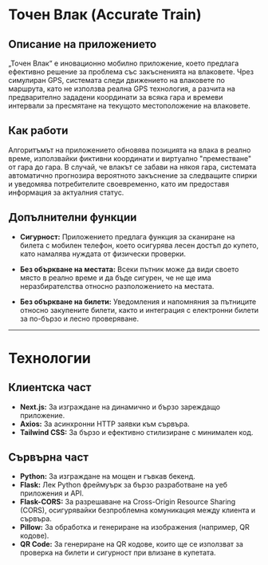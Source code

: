 # Точен Влак (Accurate Train)

## Описание на приложението

„Точен Влак“ е иновационно мобилно приложение, което предлага ефективно решение за проблема със закъсненията на влаковете. Чрез симулиран GPS, системата следи движението на влаковете по маршрута, като не използва реална GPS технология, а разчита на предварително зададени координати за всяка гара и времеви интервали за пресмятане на текущото местоположение на влаковете.

## Как работи

Алгоритъмът на приложението обновява позицията на влака в реално време, използвайки фиктивни координати и виртуално "преместване" от гара до гара. В случай, че влакът се забави на някоя гара, системата автоматично прогнозира вероятното закъснение за следващите спирки и уведомява потребителите своевременно, като им предоставя информация за актуалния статус.

## Допълнителни функции

- **Сигурност:** Приложението предлага функция за сканиране на билета с мобилен телефон, което осигурява лесен достъп до купето, като намалява нуждата от физически проверки.
  
- **Без объркване на местата:** Всеки пътник може да види своето място в реално време и да бъде сигурен, че не ще има неразбирателства относно разположението на местата.

- **Без объркване на билети:** Уведомления и напомняния за пътниците относно закупените билети, както и интеграция с електронни билети за по-бързо и лесно проверяване.

---

# Технологии

## Клиентска част
- **Next.js:** За изграждане на динамично и бързо зареждащо приложение.
- **Axios:** За асинхронни HTTP заявки към сървъра.
- **Tailwind CSS:** За бързо и ефективно стилизиране с минимален код.

## Сървърна част
- **Python:** За изграждане на мощен и гъвкав бекенд.
- **Flask:** Лек Python фреймуърк за бързо разработване на уеб приложения и API.
- **Flask-CORS:** За разрешаване на Cross-Origin Resource Sharing (CORS), осигурявайки безпроблемна комуникация между клиента и сървъра.
- **Pillow:** За обработка и генериране на изображения (например, QR кодове).
- **QR Code:** За генериране на QR кодове, които ще се използват за проверка на билети и сигурност при влизане в купетата.
